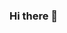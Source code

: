 ### Hi there 👋

<!--
**imrk51/imrk51** is a ✨ _special_ ✨ repository because its `README.md` (this file) appears on your GitHub profile.

Here are some ideas to get you started:

- 🔭 I’m currently working on Amazon AWS
- 🌱 I’m currently learning CISSP
- 👯 I’m looking to collaborate on ...
- 🤔 I’m looking for help with ...
- 💬 Ask me about CyberSecurity, Cloud Security or things related to Linux
- 📫 How to reach me: https://www.linkedin.com/in/rahkumar202/

- ⚡ Fun fact: ...
-->
